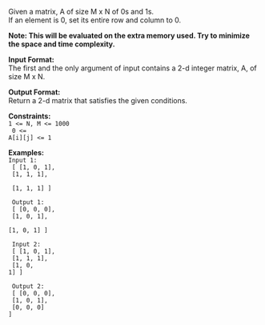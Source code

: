 

Given a matrix, A of size M x N of 0s and 1s.<br> If an element is 0, set its entire row and column to 0.

<b>Note: This will be evaluated on the extra memory used. Try to minimize the space and time complexity.</b>


<b>Input Format:</b><br>
The first and the only argument of input contains a 2-d integer matrix, A, of size M x N.

<b>Output Format:</b><br>
Return a 2-d matrix that satisfies the given conditions.

<b>Constraints:</b><br>
<code>1 <= N, M <= 1000<br>
0 <= A[i][j] <= 1</code>

<b>Examples:</b><br>
<code>Input 1:<br>
    [   [1, 0, 1],<br>
        [1, 1, 1], <br>
        [1, 1, 1]   ]<br><br>
Output 1:<br>
    [   [0, 0, 0],<br>
        [1, 0, 1],<br>
        [1, 0, 1]   ]<br><br>
Input 2:<br>
    [   [1, 0, 1],<br>
        [1, 1, 1],<br>
        [1, 0, 1]   ]<br><br>
Output 2:<br>
    [   [0, 0, 0],<br>
        [1, 0, 1],<br>
        [0, 0, 0]   ]<br><br>

</code>